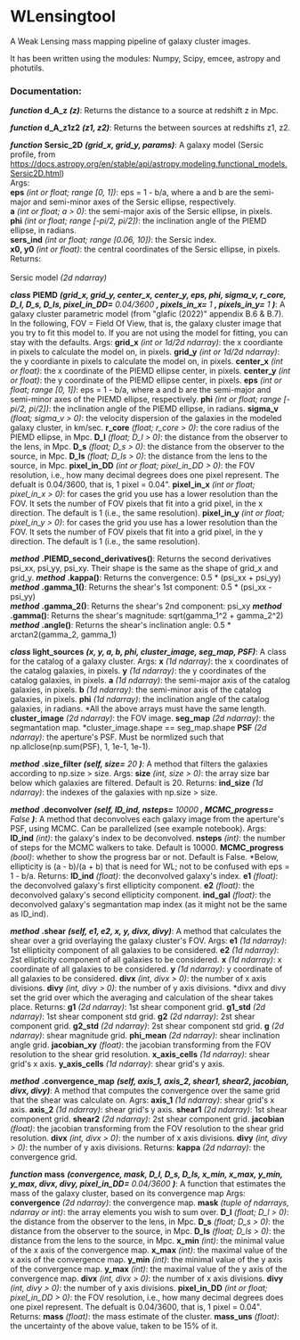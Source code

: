 # WLensingtool
A Weak Lensing mass mapping pipeline of galaxy cluster images.

It has been written using the modules: Numpy, Scipy, emcee, astropy and photutils.

### Documentation:
_**function**_ **d_A_z** _**(z)**_: Returns the distance to a source at redshift z in Mpc.

_**function**_ **d_A_z1z2** _**(z1, z2)**_: Returns the between sources at redshifts z1, z2.

 _**function**_ **Sersic_2D** _**(grid_x, grid_y, params)**_: A galaxy model (Sersic profile, from https://docs.astropy.org/en/stable/api/astropy.modeling.functional_models.Sersic2D.html)
    <br />Args:
    <br />**eps** _(int or float; range [0, 1])_: eps = 1 - b/a, where a and b are the semi-major and semi-minor axes of the Sersic ellipse, respectively.
    <br />**a** _(int or float; a > 0)_: the semi-major axis of the Sersic ellipse, in pixels.
    <br />**phi** _(int or float; range [-pi/2, pi/2])_: the inclination angle of the PIEMD ellipse, in radians.
    <br />**sers_ind** _(int or float; range [0.06, 10])_: the Sersic index.
    <br />**x0, y0** _(int or float)_: the central coordinates of the Sersic ellipse, in pixels.
    <br />Returns:    
    <br />Sersic model _(2d ndarray)_

_**class**_ **PIEMD** _**(grid_x, grid_y, center_x, center_y, eps, phi, sigma_v, r_core, D_l, D_s, D_ls, pixel_in_DD=** 0.04/3600 **, pixels_in_x=** 1 **, pixels_in_y=** 1 **)**_: 
A galaxy cluster parametric model (from "glafic (2022)" appendix B.6 & B.7). In the following, FOV = Field Of View, that is, the galaxy cluster image that you try to fit this model to. If you are not using the model for fitting, you can stay with the defaults.
    Args:
    **grid_x** _(int or 1d/2d ndarray)_: the x coordiante in pixels to calculate the model on, in pixels.
    **grid_y** _(int or 1d/2d ndarray)_: the y coordiante in pixels to calculate the model on, in pixels.
    **center_x** _(int or float)_: the x coordinate of the PIEMD ellipse center, in pixels.
    **center_y** _(int or float)_: the y coordinate of the PIEMD ellipse center, in pixels.
    **eps** _(int or float; range [0, 1])_: eps = 1 - b/a, where a and b are the semi-major and semi-minor axes of the PIEMD ellipse, respectively.
    **phi** _(int or float; range [-pi/2, pi/2])_: the inclination angle of the PIEMD ellipse, in radians.
    **sigma_v** _(float; sigma_v > 0)_: the velocity dispersion of the galaxies in the modeled galaxy cluster, in km/sec.
    **r_core** _(float; r_core > 0)_: the core radius of the PIEMD ellipse, in Mpc.
    **D_l** _(float; D_l > 0)_: the distance from the observer to the lens, in Mpc.
    **D_s** _(float; D_s > 0)_: the distance from the observer to the source, in Mpc.
    **D_ls** _(float; D_ls > 0)_: the distance from the lens to the source, in Mpc.
    **pixel_in_DD** _(int or float; pixel_in_DD > 0)_: the FOV resolution, i.e., how many decimal degrees does one pixel represent. The defualt is 0.04/3600, 
                                                 that is, 1 pixel = 0.04".
    **pixel_in_x** _(int or float; pixel_in_x > 0)_: for cases the grid you use has a lower resolution than the FOV. It sets the number of FOV pixels that fit 
                                               into a grid pixel, in the x direction. The default is 1 (i.e., the same resolution).
    **pixel_in_y** _(int or float; pixel_in_y > 0)_: for cases the grid you use has a lower resolution than the FOV. It sets the number of FOV pixels that fit 
                                               into a grid pixel, in the y direction. The default is 1 (i.e., the same resolution).

_**method**_ **.PIEMD_second_derivatives()**: Returns the second derivatives psi_xx, psi_yy, psi_xy. Their shape is the same as the shape of grid_x and grid_y.
_**method**_ **.kappa()**: Returns the convergence: 0.5 * (psi_xx + psi_yy)  
_**method**_ **.gamma_1()**: Returns the shear's 1st component: 0.5 * (psi_xx - psi_yy)  
_**method**_ **.gamma_2()**: Returns the shear's 2nd component: psi_xy 
_**method**_ **.gamma()**: Returns the shear's magnitude: sqrt(gamma_1^2 + gamma_2^2)  
_**method**_ **.angle()**: Returns the shear's inclination angle: 0.5 * arctan2(gamma_2, gamma_1)

 _**class**_ **light_sources** _**(x, y, a, b, phi, cluster_image, seg_map, PSF)**_: A class for the catalog of a galaxy cluster.
    Args:
    **x** _(1d ndarray)_: the x coordinates of the catalog galaxies, in pixels.
    **y** _(1d ndarray)_: the y coordinates of the catalog galaxies, in pixels.
    **a** _(1d ndarray)_: the semi-major axis of the catalog galaxies, in pixels.
    **b** _(1d ndarray)_: the semi-minor axis of the catalog galaxies, in pixels.
    **phi** _(1d ndarray)_: the inclination angle of the catalog galaxies, in radians.
    *All the above arrays must have the same length.
    **cluster_image** _(2d ndarray)_: the FOV image.
    **seg_map** _(2d ndarray)_: the segmantation map.
    *cluster_image.shape == seg_map.shape
    **PSF** _(2d ndarray)_: the aperture's PSF. Must be normlized such that np.allclose(np.sum(PSF), 1, 1e-1, 1e-1).

_**method**_ **.size_filter** _**(self, size=** 20 **)**_: A method that filters the galaxies according to np.size > size.
        Args:
        **size** _(int, size > 0)_: the array size bar below which galaxies are filtered. Default is 20.
        Returns:
        **ind_size** _(1d ndarray)_: the indexes of the galaxies with np.size > size.

_**method**_ **.deconvolver** _**(self, ID_ind, nsteps=** 10000 **, MCMC_progress=** False **)**_: A method that deconvolves each galaxy image from the aperture's PSF, using MCMC.
        Can be parallelized (see example notebook).
        Args:
        **ID_ind** _(int)_: the galaxy's index to be deconvolved.
        **nsteps** _(int)_: the number of steps for the MCMC walkers to take. Default is 10000.
        **MCMC_progress** _(bool)_: whether to show the progress bar or not. Default is False.
        *Below, ellipticity is (a - b)/(a + b) that is need for WL; not to be confused with eps = 1 - b/a.
        Returns:
        **ID_ind** _(float)_: the deconvolved galaxy's index.
        **e1** _(float)_: the deconvolved galaxy's first ellipticity component.
        **e2** _(float)_: the deconvolved galaxy's second ellipticity component.
        **ind_gal** _(float)_: the deconvolved galaxy's segmantation map index (as it might not be the same as ID_ind).

_**method**_ **.shear** _**(self, e1, e2, x, y, divx, divy)**_: A method that calculates the shear over a grid overlaying the galaxy cluster's FOV.
        Args:
        **e1** _(1d ndarray)_: 1st ellipticity component of all galaxies to be considered.
        **e2** _(1d ndarray)_: 2st ellipticity component of all galaxies to be considered.
        **x** _(1d ndarray)_: x coordinate of all galaxies to be considered.
        **y** _(1d ndarray)_: y coordinate of all galaxies to be considered.
        **divx** _(int, divx > 0)_: the number of x axis divisions.
        **divy** _(int, divy > 0)_: the number of y axis divisions.
        *divx and divy set the grid over which the averaging and calculation of the shear takes place.
        Returns:
        **g1** _(2d ndarray)_: 1st shear component grid.
        **g1_std** _(2d ndarray)_: 1st shear component std grid.
        **g2** _(2d ndarray)_: 2st shear component grid.
        **g2_std** _(2d ndarray)_: 2st shear component std grid.
        **g** _(2d ndarray)_: shear magnitude grid.
        **phi_mean** _(2d ndarray)_: shear inclination angle grid.
        **jacobian_xy** _(float)_: the jacobian transforming from the FOV resolution to the shear grid resolution.
        **x_axis_cells** _(1d ndarray)_: shear grid's x axis.
        **y_axis_cells** _(1d ndarray)_: shear grid's y axis.

_**method**_ **.convergence_map** _**(self, axis_1, axis_2, shear1, shear2, jacobian, divx, divy)**_: A method that computes the convergence over the same grid that the shear was calculate on.
        Agrs:
        **axis_1** _(1d ndarray)_: shear grid's x axis.
        **axis_2** _(1d ndarray)_: shear grid's y axis.
        **shear1** _(2d ndarray)_: 1st shear component grid.
        **shear2** _(2d ndarray)_: 2st shear component grid.
        **jacobian** _(float)_: the jacobian transforming from the FOV resolution to the shear grid resolution.
        **divx** _(int, divx > 0)_: the number of x axis divisions.
        **divy** _(int, divy > 0)_: the number of y axis divisions.
        Returns:
        **kappa** _(2d ndarray)_: the convergence grid.

_**function**_ **mass** _**(convergence, mask, D_l, D_s, D_ls, x_min, x_max, y_min, y_max, divx, divy, pixel_in_DD=** 0.04/3600 **)**_: A function that estimates the mass of the galaxy cluster, based on its convergence map
    Args:
    **convergence** _(2d ndarray)_: the convergence map.
    **mask** _(tuple of ndarrays, ndarray or int)_: the array elements you wish to sum over.
    **D_l** _(float; D_l > 0)_: the distance from the observer to the lens, in Mpc.
    **D_s** _(float; D_s > 0)_: the distance from the observer to the source, in Mpc.
    **D_ls** _(float; D_ls > 0)_: the distance from the lens to the source, in Mpc.
    **x_min** _(int)_: the minimal value of the x axis of the convergence map.
    **x_max** _(int)_: the maximal value of the x axis of the convergence map.
    **y_min** _(int)_: the minimal value of the y axis of the convergence map.
    **y_max** _(int)_: the maximal value of the y axis of the convergence map.
    **divx** _(int, divx > 0)_: the number of x axis divisions.
    **divy** _(int, divy > 0)_: the number of y axis divisions.
    **pixel_in_DD** _(int or float; pixel_in_DD > 0)_: the FOV resolution, i.e., how many decimal degrees does one pixel represent. The defualt is 0.04/3600, 
                                                 that is, 1 pixel = 0.04".    
    Returns:
    **mass** _(float)_: the mass estimate of the cluster.
    **mass_uns** _(float)_: the uncertainty of the above value, taken to be 15% of it.
